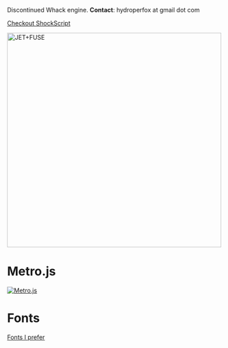 Discontinued Whack engine. **Contact**: hydroperfox at gmail dot com

[Checkout ShockScript](https://shockscript.github.io/ls/)

<a href="https://github.com/jetenginex" alt="JET+FUSE"><img width="500" src="https://github.com/user-attachments/assets/fcd485bc-3897-4eda-8c49-616369a14ff5" alt="JET+FUSE"></a>

# Metro.js

[![Metro.js](https://github.com/user-attachments/assets/d4c6cf5f-0538-45d3-8450-e4d77eb8b29a)](https://github.com/hydroperx/metro.js)

# Fonts

[Fonts I prefer](https://github.com/hydroperx/freefonts)
